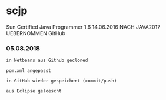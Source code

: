 # scjp
Sun Certified Java Programmer 1.6
14.06.2016
NACH JAVA2017 UEBERNOMMEN
GitHub


### 05.08.2018

```
in Netbeans aus Github gecloned

pom.xml angepasst
   
in GitHub wieder gespeichert (commit/push)

aus Eclipse geloescht

```


